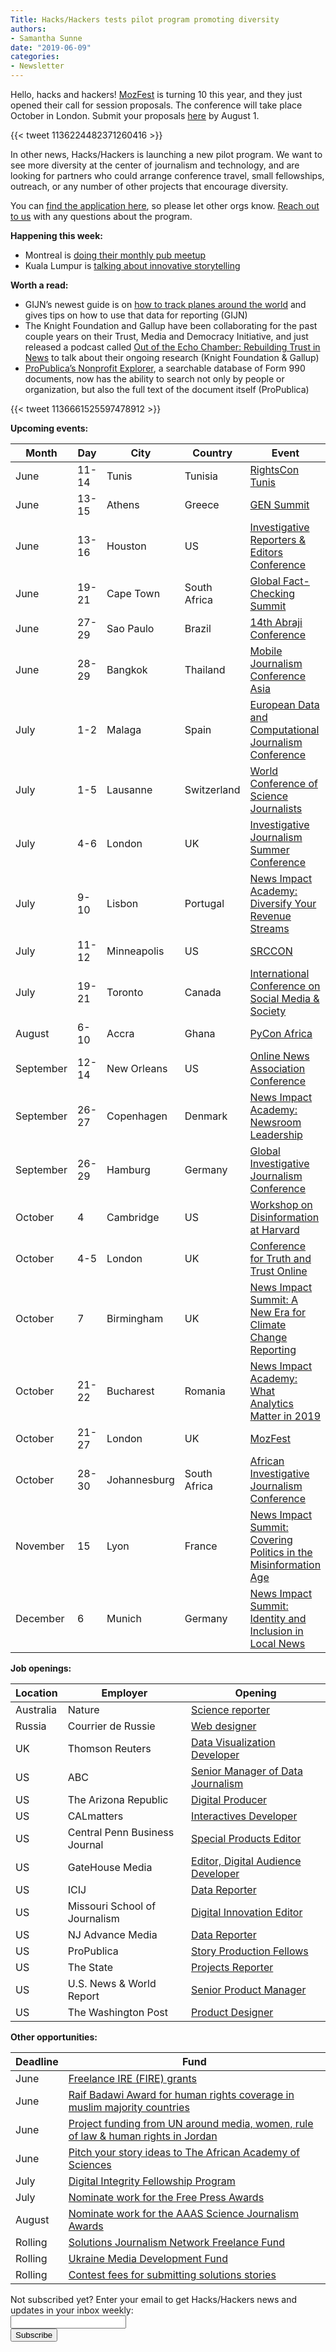 ```yaml
---
Title: Hacks/Hackers tests pilot program promoting diversity
authors: 
- Samantha Sunne
date: "2019-06-09"
categories:
- Newsletter
---
```


Hello, hacks and hackers! [MozFest](https://www.mozillafestival.org/en/) is turning 10 this year, and they just opened their call for session proposals. The conference will take place October in London. Submit your proposals [here](https://www.mozillafestival.org/en/proposals/) by August 1.

{{< tweet 1136224482371260416 >}}

In other news, Hacks/Hackers is launching a new pilot program. We want to see more diversity at the center of journalism and technology, and are looking for partners who could arrange conference travel, small fellowships, outreach, or any number of other projects that encourage diversity.

You can [find the application here](https://docs.google.com/forms/d/e/1FAIpQLScvmn3i4GUMCvdvh6phhWm4oZOth4ImJuFBihoDaGr81FqxCg/viewform), so please let other orgs know. [Reach out to us](mailto:samantha@hackshackers.com) with any questions about the program.

**Happening this week:**

* Montreal is [doing their monthly pub meetup](https://www.meetup.com/HacksHackersMontreal/events/261333990/)
* Kuala Lumpur is [talking about innovative storytelling](https://www.meetup.com/Hacks-Hackers-Kuala-Lumpur/events/261896205/)

**Worth a read:**

* GIJN’s newest guide is on [how to track planes around the world](https://gijn.org/planespotting-a-guide-to-tracking-aircraft-around-the-world/) and gives tips on how to use that data for reporting (GIJN)
* The Knight Foundation and Gallup have been collaborating for the past couple years on their Trust, Media and Democracy Initiative, and just released a podcast called [Out of the Echo Chamber: Rebuilding Trust in News](https://podcasts.google.com/?feed=aHR0cHM6Ly93d3cuc3ByZWFrZXIuY29tL3Nob3cvMzUwMTY5Ni9lcGlzb2Rlcy9mZWVk&utm_source=podcast&utm_medium=email&utm_campaign=20190604_PR_PG_IN_Knight_Foundation_Podcast&utm_content=Google_CTA_3) to talk about their ongoing research (Knight Foundation & Gallup)
* [ProPublica’s Nonprofit Explorer](https://projects.propublica.org/nonprofits/#/), a searchable database of Form 990 documents, now has the ability to search not only by people or organization, but also the full text of the document itself (ProPublica)

{{< tweet 1136661525597478912 >}}

**Upcoming events:**

| Month | Day | City | Country | Event |
| ----- | --- | ---- | ------- | ----- |
June | 11-14 | Tunis | Tunisia | [RightsCon Tunis](https://www.rightscon.org/about/)
June | 13-15 | Athens | Greece | [GEN Summit](https://www.gensummit.org/)
June | 13-16 | Houston | US | [Investigative Reporters & Editors Conference](https://www.ire.org/events-and-training/event/3434/)
June | 19-21 | Cape Town | South Africa | [Global Fact-Checking Summit](https://www.poynter.org/news/sixth-global-fact-checking-summit-will-be-cape-town-june-2019)
June | 27-29 | Sao Paulo | Brazil | [14th Abraji Conference](http://congresso.abraji.org.br/)
June | 28-29 | Bangkok | Thailand | [Mobile Journalism Conference Asia](https://mojoconference.asia/)
July | 1-2 | Malaga | Spain | [European Data and Computational Journalism Conference](http://datajconf.com/)
July | 1-5 | Lausanne | Switzerland | [World Conference of Science Journalists](http://wfsj.org/v2/2017/10/30/lausanne-will-host-11th-world-conference-of-science-journalists-wcsj2019/)
July | 4-6 | London | UK | [Investigative Journalism Summer Conference](https://tcij.org/summer-conference/)
July | 9-10 | Lisbon | Portugal | [News Impact Academy: Diversify Your Revenue Streams](https://medium.com/we-are-the-european-journalism-centre/whats-new-in-climate-politics-and-local-reporting-join-our-free-news-impact-events-and-find-out-3c9bf2a833af)
July | 11-12 | Minneapolis | US | [SRCCON](https://srccon.org/sessions/)
July | 19-21 | Toronto | Canada | [International Conference on Social Media & Society](http://socialmediaandsociety.org/2018/rethinking-privacy-and-trust-in-the-social-media-age-smsociety-cfp-toronto-canada-july-19-21-2019/)
August | 6-10 | Accra | Ghana | [PyCon Africa](https://africa.pycon.org/)
September | 12-14 | New Orleans | US | [Online News Association Conference](https://journalists.org/events/)
September | 26-27 | Copenhagen | Denmark | [News Impact Academy: Newsroom Leadership](https://medium.com/we-are-the-european-journalism-centre/whats-new-in-climate-politics-and-local-reporting-join-our-free-news-impact-events-and-find-out-3c9bf2a833af)
September | 26-29 | Hamburg | Germany | [Global Investigative Journalism Conference](https://gijc2019.org/)
October | 4 | Cambridge | US | [Workshop on Disinformation at Harvard](https://cyber.harvard.edu/story/2019-04/comparative-approaches-disinformation-call-extended-abstracts)
October | 4-5 | London | UK | [Conference for Truth and Trust Online](https://truthandtrustonline.com/)
October | 7 | Birmingham | UK | [News Impact Summit: A New Era for Climate Change Reporting](https://medium.com/we-are-the-european-journalism-centre/whats-new-in-climate-politics-and-local-reporting-join-our-free-news-impact-events-and-find-out-3c9bf2a833af)
October | 21-22 | Bucharest | Romania | [News Impact Academy: What Analytics Matter in 2019](https://medium.com/we-are-the-european-journalism-centre/whats-new-in-climate-politics-and-local-reporting-join-our-free-news-impact-events-and-find-out-3c9bf2a833af)
October | 21-27 | London | UK | [MozFest](https://www.mozillafestival.org/en/)
October | 28-30 | Johannesburg | South Africa | [African Investigative Journalism Conference](http://journalism.co.za/aijc/)
November | 15 | Lyon | France | [News Impact Summit: Covering Politics in the Misinformation Age](https://medium.com/we-are-the-european-journalism-centre/whats-new-in-climate-politics-and-local-reporting-join-our-free-news-impact-events-and-find-out-3c9bf2a833af)
December | 6 | Munich | Germany | [News Impact Summit: Identity and Inclusion in Local News](https://medium.com/we-are-the-european-journalism-centre/whats-new-in-climate-politics-and-local-reporting-join-our-free-news-impact-events-and-find-out-3c9bf2a833af)

**Job openings:**

| Location | Employer | Opening |
| -------- | -------- | ------- |
Australia | Nature | [Science reporter](https://career5.successfactors.eu/sfcareer/jobreqcareerpvt?jobId=26696&company=C0001215517P&username=&st=6A0BE4A80262AF22F199E39E8D205C56982EA13A)
Russia | Courrier de Russie | [Web designer](https://hackpack.press/feed/snap/8242)
UK | Thomson Reuters | [Data Visualization Developer](http://jobs.thomsonreuters.com/ShowJob/Id/151616/UX-Designer-Data-Visualization-Developer/)
US | ABC | [Senior Manager of Data Journalism](https://www.ire.org/archives/jobs/job/senior-manager-of-data-journalism)
US | The Arizona Republic | [Digital Producer](https://usr56.dayforcehcm.com/CandidatePortal/en-US/gannett/Posting/View/26483)
US | CALmatters | [Interactives Developer](https://calmatters.org/jobs/interactives-developer/)
US | Central Penn Business Journal | [Special Products Editor](https://talkingbiznews.com/biz-news-help-wanted/central-penn-business-journal-seeks-special-products-editor/)
US | GateHouse Media | [Editor, Digital Audience Developer](https://ghm.applicantstack.com/x/detail/a2n5qet9kzw6)
US | ICIJ | [Data Reporter](https://www.icij.org/about/work-with-us/)
US | Missouri School of Journalism | [Digital Innovation Editor](https://erecruit.umsystem.edu/psc/tamext/COLUM/HRMS/c/HRS_HRAM_FL.HRS_CG_SEARCH_FL.GBL?Page=HRS_APP_JBPST_FL&Action=U&SiteId=6&FOCUS=Applicant&JobOpeningId=30439&PostingSeq=1&PortalActualURL=https%3a%2f%2ferecruit.umsystem.edu%2fpsc%2ftamext%2fCOLUM%2fHRMS%2fc%2fHRS_HRAM_FL.HRS_CG_SEARCH_FL.GBL%3fPage%3dHRS_APP_JBPST_FL%26Action%3dU%26SiteId%3d6%26FOCUS%3dApplicant%26JobOpeningId%3d30439%26PostingSeq%3d1&PortalRegistryName=COLUM&PortalServletURI=https%3a%2f%2ferecruit.umsystem.edu%2fpsp%2ftamext%2f&PortalURI=https%3a%2f%2ferecruit.umsystem.edu%2fpsc%2ftamext%2f&PortalHostNode=HRMS&NoCrumbs=yes&PortalKeyStruct=yes&)
US | NJ Advance Media | [Data Reporter](https://www.ire.org/archives/jobs/job/data-reporter-5)
US | ProPublica | [Story Production Fellows](https://www.propublica.org/fellowships/story-production-fellows-local-reporting-network-may-2019)
US | The State | [Projects Reporter](https://www.ire.org/archives/jobs/job/projects-reporter)
US | U.S. News & World Report | [Senior Product Manager](https://www.mediabistro.com/jobs/description/399139/senior-product-manager/)
US | The Washington Post | [Product Designer](https://washpost.wd5.myworkdayjobs.com/washingtonpostcareers/job/DC-Washington-TWP-Headquarters/Product-Designer--Apps-_JR-90270827-1)

**Other opportunities:**

| Deadline | Fund |
| -------- | ---- |
June | [Freelance IRE (FIRE) grants](https://www.ire.org/archives/jobs/job/support-for-freelance-investigative-stories)
June | [Raif Badawi Award for human rights coverage in muslim majority countries](https://www.freiheit.org/call-nominations-raif-badawi-award-2019)  
June | [Project funding from UN around media, women, rule of law & human rights in Jordan](https://www.ungm.org/Public/Notice/87166)
June | [Pitch your story ideas to The African Academy of Sciences](https://www.aasciences.ac.ke/calls/africa-science-desk-call-pitches)
July | [Digital Integrity Fellowship Program](https://www.opentech.fund/funds/digital-integrity-fellowship/)
July | [Nominate work for the Free Press Awards](https://www.freepressunlimited.org/en/free-press-awards)
August | [Nominate work for the AAAS Science Journalism Awards](https://sjawards.aaas.org/)
Rolling | [Solutions Journalism Network Freelance Fund](https://thewholestory.solutionsjournalism.org/now-offering-travel-funds-for-freelancers-857c49f9b395)
Rolling | [Ukraine Media Development Fund](http://ijnet.org/en/opportunities/media-development-grants-available-ukraine)
Rolling | [Contest fees for submitting solutions stories](https://thewholestory.solutionsjournalism.org/submitting-your-solutions-story-to-a-journalism-award-contest-we-can-help-with-the-fees-12b3e3ab6b01?mc_cid=57b074cc10&mc_eid=f9f525b1fd)

<div id="mc_embed_signup"><form id="mc-embedded-subscribe-form" class="validate" action="//hackshackers.us1.list-manage.com/subscribe/post?u=c56f2e53d5ed6ef87f8aaa75c&amp;id=fb2bc6f10b" method="post" name="mc-embedded-subscribe-form" novalidate="" target="_blank">

<div id="mc_embed_signup_scroll">

<div class="mc-field-group"><label for="mce-EMAIL">Not subscribed yet? Enter your email to get Hacks/Hackers news and updates in your inbox weekly:  </label></div>

<div class="mc-field-group"><input id="mce-EMAIL" class="required email" name="EMAIL" type="email" value="" /></div>

<!-- real people should not fill this in and expect good things - do not remove this or risk form bot signups-->

<div style="position: absolute; left: -5000px;"><input tabindex="-1" name="b_c56f2e53d5ed6ef87f8aaa75c_fb2bc6f10b" type="text" value="" /></div>

<div class="clear"><input id="mc-embedded-subscribe" class="button" name="subscribe" type="submit" value="Subscribe" /></div>

</div>

</form></div>

<!--End mc_embed_signup-->

<meta name="twitter:card" content="summary">

<meta name="twitter:image:src" content="https://hackshackers.com/content-images/about/hackshackers_logomark.png">
